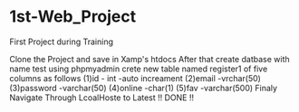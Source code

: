 # 1st-Web_Project
First Project during Training

Clone the Project and save in Xamp's htdocs
After that create datbase with name test using phpmyadmin 
crete new table named register1 of five columns as follows
(1)id - int -auto increament
(2)email -vrchar(50)
(3)password -varchar(50)
(4)online -char(1)
(5)fav -varchar(500)
Finaly Navigate Through LcoalHoste to Latest
!! DONE !!
